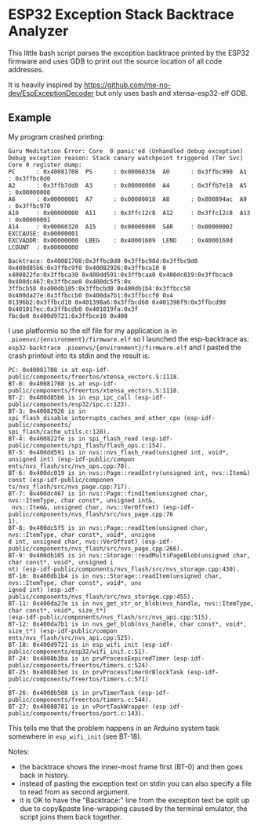 ESP32 Exception Stack Backtrace Analyzer
========================================

This little bash script parses the exception backtrace printed by the ESP32 firmware
and uses GDB to print out the source location of all code addresses.

It is heavily inspired by https://github.com/me-no-dev/EspExceptionDecoder but only uses
bash and xtensa-esp32-elf GDB.

Example
-------
My program crashed printing:
```
Guru Meditation Error: Core  0 panic'ed (Unhandled debug exception)
Debug exception reason: Stack canary watchpoint triggered (Tmr Svc)
Core 0 register dump:
PC      : 0x40081708  PS      : 0x00060336  A0      : 0x3ffbc990  A1      : 0x3ffbc8d0
A2      : 0x3ffb7dd0  A3      : 0x00000000  A4      : 0x3ffb7e18  A5      : 0x00000000
A6      : 0x00000001  A7      : 0x00000018  A8      : 0x800894ac  A9      : 0x3ffbc970
A10     : 0x00000000  A11     : 0x3ffc12c8  A12     : 0x3ffc12c8  A13     : 0x00000001
A14     : 0x00060320  A15     : 0x00000000  SAR     : 0x00000002  EXCCAUSE: 0x00000001
EXCVADDR: 0x00000000  LBEG    : 0x40001609  LEND    : 0x4000160d  LCOUNT  : 0x00000000

Backtrace: 0x40081708:0x3ffbc8d0 0x3ffbc98d:0x3ffbc9d0 0x400d85b6:0x3ffbc9f0 0x40082926:0x3ffbca10 0
x400822fe:0x3ffbca30 0x400dd591:0x3ffbcaa0 0x400dc019:0x3ffbcac0 0x400dc467:0x3ffbcae0 0x400dc5f5:0x
3ffbcb50 0x400db105:0x3ffbcbd0 0x400db1b4:0x3ffbcc50 0x400da27e:0x3ffbccb0 0x400da7b1:0x3ffbccf0 0x4
01396b2:0x3ffbcd10 0x401398a6:0x3ffbcd60 0x401398f9:0x3ffbcd90 0x401017ec:0x3ffbcdb0 0x401019fa:0x3f
fbcde0 0x400d9721:0x3ffbce10 0x400
```
I use platformio so the elf file for my application is in
`.pioenvs/{environment}/firmware.elf`
so I launched the esp-backtrace as:
`esp32-backtrace .pioenvs/{environment}/firmware.elf`
and I pasted the crash printout into its stdin and the result is:
```
PC: 0x40081708 is at esp-idf-public/components/freertos/xtensa_vectors.S:1118.
BT-0: 0x40081708 is at esp-idf-public/components/freertos/xtensa_vectors.S:1118.
BT-2: 0x400d85b6 is in esp_ipc_call (esp-idf-public/components/esp32/ipc.c:123).
BT-3: 0x40082926 is in spi_flash_disable_interrupts_caches_and_other_cpu (esp-idf-public/components/
spi_flash/cache_utils.c:120).
BT-4: 0x400822fe is in spi_flash_read (esp-idf-public/components/spi_flash/flash_ops.c:154).
BT-5: 0x400dd591 is in nvs::nvs_flash_read(unsigned int, void*, unsigned int) (esp-idf-public/compon
ents/nvs_flash/src/nvs_ops.cpp:70).
BT-6: 0x400dc019 is in nvs::Page::readEntry(unsigned int, nvs::Item&) const (esp-idf-public/componen
ts/nvs_flash/src/nvs_page.cpp:717).
BT-7: 0x400dc467 is in nvs::Page::findItem(unsigned char, nvs::ItemType, char const*, unsigned int&,
 nvs::Item&, unsigned char, nvs::VerOffset) (esp-idf-public/components/nvs_flash/src/nvs_page.cpp:76
1).
BT-8: 0x400dc5f5 is in nvs::Page::readItem(unsigned char, nvs::ItemType, char const*, void*, unsigne
d int, unsigned char, nvs::VerOffset) (esp-idf-public/components/nvs_flash/src/nvs_page.cpp:266).
BT-9: 0x400db105 is in nvs::Storage::readMultiPageBlob(unsigned char, char const*, void*, unsigned i
nt) (esp-idf-public/components/nvs_flash/src/nvs_storage.cpp:430).
BT-10: 0x400db1b4 is in nvs::Storage::readItem(unsigned char, nvs::ItemType, char const*, void*, uns
igned int) (esp-idf-public/components/nvs_flash/src/nvs_storage.cpp:455).
BT-11: 0x400da27e is in nvs_get_str_or_blob(nvs_handle, nvs::ItemType, char const*, void*, size_t*)
(esp-idf-public/components/nvs_flash/src/nvs_api.cpp:515).
BT-12: 0x400da7b1 is in nvs_get_blob(nvs_handle, char const*, void*, size_t*) (esp-idf-public/compon
ents/nvs_flash/src/nvs_api.cpp:525).
BT-18: 0x400d9721 is in esp_wifi_init (esp-idf-public/components/esp32/wifi_init.c:51).
BT-24: 0x4008b3ba is in prvProcessExpiredTimer (esp-idf-public/components/freertos/timers.c:524).
BT-25: 0x4008b3ed is in prvProcessTimerOrBlockTask (esp-idf-public/components/freertos/timers.c:571)
.
BT-26: 0x4008b508 is in prvTimerTask (esp-idf-public/components/freertos/timers.c:544).
BT-27: 0x40088781 is in vPortTaskWrapper (esp-idf-public/components/freertos/port.c:143).
```
This tells me that the problem happens in an Arduino system task somewhere in
`esp_wifi_init` (see BT-18).

Notes:
- the backtrace shows the inner-most frame first (BT-0) and then goes back in history.
- instead of pasting the exception text on stdin you can also specify a file to read from as second
  argument.
- it is OK to have the "Backtrace:" line from the exception text be split up due to copy&paste
  line-wrapping caused by the terminal emulator, the script joins them back together.
